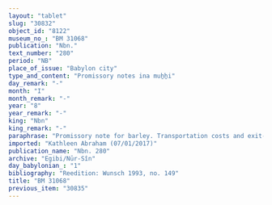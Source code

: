 ```yaml
---
layout: "tablet"
slug: "30832"
object_id: "8122"
museum_no_: "BM 31068"
publication: "Nbn."
text_number: "280"
period: "NB"
place_of_issue: "Babylon city"
type_and_content: "Promissory notes ina muẖẖi"
day_remark: "-"
month: "I"
month_remark: "-"
year: "8"
year_remark: "-"
king: "Nbn"
king_remark: "-"
paraphrase: "Promissory note for barley. Transportation costs and exit-toll.<br /> <strong>B</strong>, the royal official appointed over the harbor (<em>bēl piqitti &scaron;a kāri</em>) of Bīt-ṭāb-Bēl owes 80;0.0.0 (kor) of barley to <strong>A</strong>, slave of <strong>C</strong>, to be delivered in Ayyār (II) in their full amount (<em>gamru</em>). The debtor should also pay for the transportation cost of the barley (<em>gimru</em>) to Babylon and the exit-toll (<em>m</em><em>ūṣ&ucirc;</em>) in Borsippa. Names of 3 witnesses and scribe: Bēl-u&scaron;allim/Zēria//Nabāya.<br /> <br /> <strong>A</strong> = Nergal-rēṣūa, slave of <strong>C</strong>; <strong>B</strong> = Itti-maku-ili, <em>bel</em> <em>piqitti</em>-officer of Bīt-ṭāb-Bēl; <strong>C </strong>= Iddin-Marduk"
imported: "Kathleen Abraham (07/01/2017)"
publication_name: "Nbn. 280"
archive: "Egibi/Nūr-Sîn"
day_babylonian_: "1"
bibliography: "Reedition: Wunsch 1993, no. 149"
title: "BM 31068"
previous_item: "30835"
---
```

